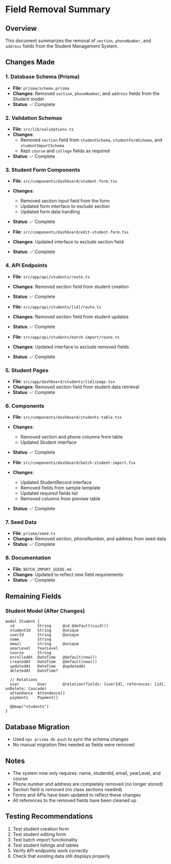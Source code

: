 # Field Removal Summary

## Overview
This document summarizes the removal of `section`, `phoneNumber`, and `address` fields from the Student Management System.

## Changes Made

### 1. Database Schema (Prisma)
- **File**: `prisma/schema.prisma`
- **Changes**: Removed `section`, `phoneNumber`, and `address` fields from the Student model
- **Status**: ✅ Complete

### 2. Validation Schemas
- **File**: `src/lib/validations.ts`
- **Changes**: 
  - Removed `section` field from `studentSchema`, `studentFormSchema`, and `studentImportSchema`
  - Kept `course` and `college` fields as required
- **Status**: ✅ Complete

### 3. Student Form Components
- **File**: `src/components/dashboard/student-form.tsx`
- **Changes**: 
  - Removed section input field from the form
  - Updated form interface to exclude section
  - Updated form data handling
- **Status**: ✅ Complete

- **File**: `src/components/dashboard/edit-student-form.tsx`
- **Changes**: Updated interface to exclude section field
- **Status**: ✅ Complete

### 4. API Endpoints
- **File**: `src/app/api/students/route.ts`
- **Changes**: Removed section field from student creation
- **Status**: ✅ Complete

- **File**: `src/app/api/students/[id]/route.ts`
- **Changes**: Removed section field from student updates
- **Status**: ✅ Complete

- **File**: `src/app/api/students/batch-import/route.ts`
- **Changes**: Updated interface to exclude removed fields
- **Status**: ✅ Complete

### 5. Student Pages
- **File**: `src/app/dashboard/students/[id]/page.tsx`
- **Changes**: Removed section field from student data retrieval
- **Status**: ✅ Complete

### 6. Components
- **File**: `src/components/dashboard/students-table.tsx`
- **Changes**: 
  - Removed section and phone columns from table
  - Updated Student interface
- **Status**: ✅ Complete

- **File**: `src/components/dashboard/batch-student-import.tsx`
- **Changes**: 
  - Updated StudentRecord interface
  - Removed fields from sample template
  - Updated required fields list
  - Removed columns from preview table
- **Status**: ✅ Complete

### 7. Seed Data
- **File**: `prisma/seed.ts`
- **Changes**: Removed section, phoneNumber, and address from seed data
- **Status**: ✅ Complete

### 8. Documentation
- **File**: `BATCH_IMPORT_GUIDE.md`
- **Changes**: Updated to reflect new field requirements
- **Status**: ✅ Complete

## Remaining Fields

### Student Model (After Changes)
```prisma
model Student {
  id          String     @id @default(cuid())
  studentId   String     @unique
  userId      String     @unique
  name        String
  email       String     @unique
  yearLevel   YearLevel
  course      String
  enrolledAt  DateTime   @default(now())
  createdAt   DateTime   @default(now())
  updatedAt   DateTime   @updatedAt
  deletedAt   DateTime?
  
  // Relations
  user        User       @relation(fields: [userId], references: [id], onDelete: Cascade)
  attendance  Attendance[]
  payments    Payment[]
  
  @@map("students")
}
```

## Database Migration
- Used `npx prisma db push` to sync the schema changes
- No manual migration files needed as fields were removed

## Notes
- The system now only requires: name, studentId, email, yearLevel, and course
- Phone number and address are completely removed (no longer stored)
- Section field is removed (no class sections needed)
- Forms and APIs have been updated to reflect these changes
- All references to the removed fields have been cleaned up

## Testing Recommendations
1. Test student creation form
2. Test student editing form  
3. Test batch import functionality
4. Test student listings and tables
5. Verify API endpoints work correctly
6. Check that existing data still displays properly 